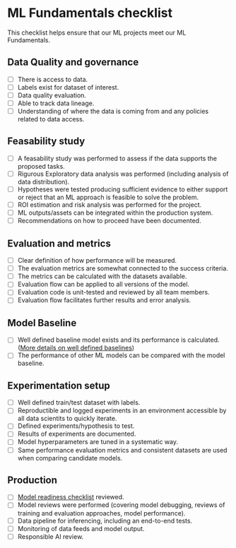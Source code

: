 # ML Fundamentals checklist

This checklist helps ensure that our ML projects meet our ML Fundamentals.

## Data Quality and governance

- [ ] There is access to data.
- [ ] Labels exist for dataset of interest.
- [ ] Data quality evaluation.
- [ ] Able to track data lineage.
- [ ] Understanding of where the data is coming from and any policies related to data access.

## Feasability study

- [ ] A feasability study was performed to assess if the data supports the proposed tasks.
- [ ] Rigurous Exploratory data analysis was performed (including analysis of data distribution).
- [ ] Hypotheses were tested producing sufficient evidence to either support or reject that an ML approach is feasible to solve the problem.
- [ ] ROI estimation and risk analysis was performed for the project.
- [ ] ML outputs/assets can be integrated within the production system.
- [ ] Recommendations on how to proceed have been documented.

## Evaluation and metrics

- [ ] Clear definition of how performance will be measured.
- [ ] The evaluation metrics are somewhat connected to the success criteria.
- [ ] The metrics can be calculated with the datasets available.
- [ ] Evaluation flow can be applied to all versions of the model.
- [ ] Evaluation code is unit-tested and reviewed by all team members.
- [ ] Evaluation flow facilitates further results and error analysis.

## Model Baseline

- [ ] Well defined baseline model exists and its performance is calculated. ([More details on well defined baselines](ml-model-checklist.md###is-there-a-well-defined-baseline?-is-the-model-performing-better-than-the-baseline?))
- [ ] The performance of other ML models can be compared with the model baseline.

## Experimentation setup

- [ ] Well defined train/test dataset with labels.
- [ ] Reproductible and logged experiments in an environment accessible by all data scientits to quickly iterate.
- [ ] Defined experiments/hypothesis to test.
- [ ] Results of experiments are documented.
- [ ] Model hyperparameters are tuned in a systematic way.
- [ ] Same performance evaluation metrics and consistent datasets are used when comparing candidate models.

## Production

- [ ] [Model readiness checklist](ml-model-checklist.md) reviewed.
- [ ] Model reviews were performed (covering model debugging, reviews of training and evaluation approaches, model performance).
- [ ] Data pipeline for inferencing, including an end-to-end tests.
- [ ] Monitoring of data feeds and model output.
- [ ] Responsible AI review.

